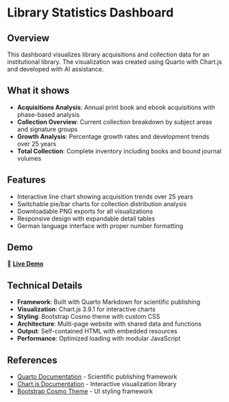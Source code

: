 # Library Statistics Dashboard

## Overview

This dashboard visualizes library acquisitions and collection data for an institutional library. The visualization was created using Quarto with Chart.js and developed with AI assistance.

## What it shows

- **Acquisitions Analysis**: Annual print book and ebook acquisitions with phase-based analysis
- **Collection Overview**: Current collection breakdown by subject areas and signature groups  
- **Growth Analysis**: Percentage growth rates and development trends over 25 years
- **Total Collection**: Complete inventory including books and bound journal volumes

## Features

- Interactive line chart showing acquisition trends over 25 years
- Switchable pie/bar charts for collection distribution analysis
- Downloadable PNG exports for all visualizations
- Responsive design with expandable detail tables
- German language interface with proper number formatting

## Demo

🔗 **[Live Demo](https://thomasgerdes.github.io/library-statistics/)**

## Technical Details

- **Framework**: Built with Quarto Markdown for scientific publishing
- **Visualization**: Chart.js 3.9.1 for interactive charts
- **Styling**: Bootstrap Cosmo theme with custom CSS
- **Architecture**: Multi-page website with shared data and functions
- **Output**: Self-contained HTML with embedded resources
- **Performance**: Optimized loading with modular JavaScript

## References

- [Quarto Documentation](https://quarto.org/) - Scientific publishing framework
- [Chart.js Documentation](https://www.chartjs.org/docs/) - Interactive visualization library
- [Bootstrap Cosmo Theme](https://bootswatch.com/cosmo/) - UI styling framework
